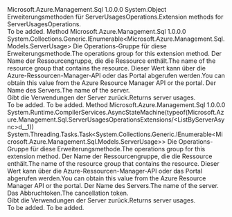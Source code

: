 <Type Name="ServerUsagesOperationsExtensions" FullName="Microsoft.Azure.Management.Sql.ServerUsagesOperationsExtensions">
  <TypeSignature Language="C#" Value="public static class ServerUsagesOperationsExtensions" />
  <TypeSignature Language="ILAsm" Value=".class public auto ansi abstract sealed beforefieldinit ServerUsagesOperationsExtensions extends System.Object" />
  <TypeSignature Language="DocId" Value="T:Microsoft.Azure.Management.Sql.ServerUsagesOperationsExtensions" />
  <TypeSignature Language="VB.NET" Value="Public Module ServerUsagesOperationsExtensions" />
  <TypeSignature Language="F#" Value="type ServerUsagesOperationsExtensions = class" />
  <AssemblyInfo>
    <AssemblyName>Microsoft.Azure.Management.Sql</AssemblyName>
    <AssemblyVersion>1.0.0.0</AssemblyVersion>
  </AssemblyInfo>
  <Base>
    <BaseTypeName>System.Object</BaseTypeName>
  </Base>
  <Interfaces />
  <Docs>
    <summary>
            <span data-ttu-id="7da6c-101">Erweiterungsmethoden für ServerUsagesOperations.</span><span class="sxs-lookup"><span data-stu-id="7da6c-101">Extension methods for ServerUsagesOperations.</span></span>
            </summary>
    <remarks>To be added.</remarks>
  </Docs>
  <Members>
    <Member MemberName="ListByServer">
      <MemberSignature Language="C#" Value="public static System.Collections.Generic.IEnumerable&lt;Microsoft.Azure.Management.Sql.Models.ServerUsage&gt; ListByServer (this Microsoft.Azure.Management.Sql.IServerUsagesOperations operations, string resourceGroupName, string serverName);" />
      <MemberSignature Language="ILAsm" Value=".method public static hidebysig class System.Collections.Generic.IEnumerable`1&lt;class Microsoft.Azure.Management.Sql.Models.ServerUsage&gt; ListByServer(class Microsoft.Azure.Management.Sql.IServerUsagesOperations operations, string resourceGroupName, string serverName) cil managed" />
      <MemberSignature Language="DocId" Value="M:Microsoft.Azure.Management.Sql.ServerUsagesOperationsExtensions.ListByServer(Microsoft.Azure.Management.Sql.IServerUsagesOperations,System.String,System.String)" />
      <MemberSignature Language="VB.NET" Value="&lt;Extension()&gt;&#xA;Public Function ListByServer (operations As IServerUsagesOperations, resourceGroupName As String, serverName As String) As IEnumerable(Of ServerUsage)" />
      <MemberSignature Language="F#" Value="static member ListByServer : Microsoft.Azure.Management.Sql.IServerUsagesOperations * string * string -&gt; seq&lt;Microsoft.Azure.Management.Sql.Models.ServerUsage&gt;" Usage="Microsoft.Azure.Management.Sql.ServerUsagesOperationsExtensions.ListByServer (operations, resourceGroupName, serverName)" />
      <MemberType>Method</MemberType>
      <AssemblyInfo>
        <AssemblyName>Microsoft.Azure.Management.Sql</AssemblyName>
        <AssemblyVersion>1.0.0.0</AssemblyVersion>
      </AssemblyInfo>
      <ReturnValue>
        <ReturnType>System.Collections.Generic.IEnumerable&lt;Microsoft.Azure.Management.Sql.Models.ServerUsage&gt;</ReturnType>
      </ReturnValue>
      <Parameters>
        <Parameter Name="operations" Type="Microsoft.Azure.Management.Sql.IServerUsagesOperations" RefType="this" />
        <Parameter Name="resourceGroupName" Type="System.String" />
        <Parameter Name="serverName" Type="System.String" />
      </Parameters>
      <Docs>
        <param name="operations">
            <span data-ttu-id="7da6c-102">Die Operations-Gruppe für diese Erweiterungsmethode.</span><span class="sxs-lookup"><span data-stu-id="7da6c-102">The operations group for this extension method.</span></span>
            </param>
        <param name="resourceGroupName">
            <span data-ttu-id="7da6c-103">Der Name der Ressourcengruppe, die die Ressource enthält.</span><span class="sxs-lookup"><span data-stu-id="7da6c-103">The name of the resource group that contains the resource.</span></span> <span data-ttu-id="7da6c-104">Dieser Wert kann über die Azure-Ressourcen-Manager-API oder das Portal abgerufen werden.</span><span class="sxs-lookup"><span data-stu-id="7da6c-104">You can obtain this value from the Azure Resource Manager API or the portal.</span></span>
            </param>
        <param name="serverName">
            <span data-ttu-id="7da6c-105">Der Name des Servers.</span><span class="sxs-lookup"><span data-stu-id="7da6c-105">The name of the server.</span></span>
            </param>
        <summary>
            <span data-ttu-id="7da6c-106">Gibt die Verwendungen der Server zurück.</span><span class="sxs-lookup"><span data-stu-id="7da6c-106">Returns server usages.</span></span>
            </summary>
        <returns>To be added.</returns>
        <remarks>To be added.</remarks>
      </Docs>
    </Member>
    <Member MemberName="ListByServerAsync">
      <MemberSignature Language="C#" Value="public static System.Threading.Tasks.Task&lt;System.Collections.Generic.IEnumerable&lt;Microsoft.Azure.Management.Sql.Models.ServerUsage&gt;&gt; ListByServerAsync (this Microsoft.Azure.Management.Sql.IServerUsagesOperations operations, string resourceGroupName, string serverName, System.Threading.CancellationToken cancellationToken = null);" />
      <MemberSignature Language="ILAsm" Value=".method public static hidebysig class System.Threading.Tasks.Task`1&lt;class System.Collections.Generic.IEnumerable`1&lt;class Microsoft.Azure.Management.Sql.Models.ServerUsage&gt;&gt; ListByServerAsync(class Microsoft.Azure.Management.Sql.IServerUsagesOperations operations, string resourceGroupName, string serverName, valuetype System.Threading.CancellationToken cancellationToken) cil managed" />
      <MemberSignature Language="DocId" Value="M:Microsoft.Azure.Management.Sql.ServerUsagesOperationsExtensions.ListByServerAsync(Microsoft.Azure.Management.Sql.IServerUsagesOperations,System.String,System.String,System.Threading.CancellationToken)" />
      <MemberSignature Language="F#" Value="static member ListByServerAsync : Microsoft.Azure.Management.Sql.IServerUsagesOperations * string * string * System.Threading.CancellationToken -&gt; System.Threading.Tasks.Task&lt;seq&lt;Microsoft.Azure.Management.Sql.Models.ServerUsage&gt;&gt;" Usage="Microsoft.Azure.Management.Sql.ServerUsagesOperationsExtensions.ListByServerAsync (operations, resourceGroupName, serverName, cancellationToken)" />
      <MemberType>Method</MemberType>
      <AssemblyInfo>
        <AssemblyName>Microsoft.Azure.Management.Sql</AssemblyName>
        <AssemblyVersion>1.0.0.0</AssemblyVersion>
      </AssemblyInfo>
      <Attributes>
        <Attribute>
          <AttributeName>System.Runtime.CompilerServices.AsyncStateMachine(typeof(Microsoft.Azure.Management.Sql.ServerUsagesOperationsExtensions/&lt;ListByServerAsync&gt;d__1))</AttributeName>
        </Attribute>
      </Attributes>
      <ReturnValue>
        <ReturnType>System.Threading.Tasks.Task&lt;System.Collections.Generic.IEnumerable&lt;Microsoft.Azure.Management.Sql.Models.ServerUsage&gt;&gt;</ReturnType>
      </ReturnValue>
      <Parameters>
        <Parameter Name="operations" Type="Microsoft.Azure.Management.Sql.IServerUsagesOperations" RefType="this" />
        <Parameter Name="resourceGroupName" Type="System.String" />
        <Parameter Name="serverName" Type="System.String" />
        <Parameter Name="cancellationToken" Type="System.Threading.CancellationToken" />
      </Parameters>
      <Docs>
        <param name="operations">
            <span data-ttu-id="7da6c-107">Die Operations-Gruppe für diese Erweiterungsmethode.</span><span class="sxs-lookup"><span data-stu-id="7da6c-107">The operations group for this extension method.</span></span>
            </param>
        <param name="resourceGroupName">
            <span data-ttu-id="7da6c-108">Der Name der Ressourcengruppe, die die Ressource enthält.</span><span class="sxs-lookup"><span data-stu-id="7da6c-108">The name of the resource group that contains the resource.</span></span> <span data-ttu-id="7da6c-109">Dieser Wert kann über die Azure-Ressourcen-Manager-API oder das Portal abgerufen werden.</span><span class="sxs-lookup"><span data-stu-id="7da6c-109">You can obtain this value from the Azure Resource Manager API or the portal.</span></span>
            </param>
        <param name="serverName">
            <span data-ttu-id="7da6c-110">Der Name des Servers.</span><span class="sxs-lookup"><span data-stu-id="7da6c-110">The name of the server.</span></span>
            </param>
        <param name="cancellationToken">
            <span data-ttu-id="7da6c-111">Das Abbruchtoken.</span><span class="sxs-lookup"><span data-stu-id="7da6c-111">The cancellation token.</span></span>
            </param>
        <summary>
            <span data-ttu-id="7da6c-112">Gibt die Verwendungen der Server zurück.</span><span class="sxs-lookup"><span data-stu-id="7da6c-112">Returns server usages.</span></span>
            </summary>
        <returns>To be added.</returns>
        <remarks>To be added.</remarks>
      </Docs>
    </Member>
  </Members>
</Type>